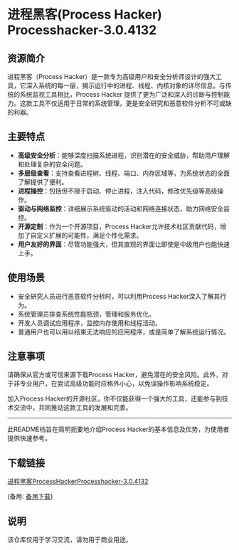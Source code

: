 # 进程黑客(Process Hacker) Processhacker-3.0.4132

## 资源简介

进程黑客（Process Hacker）是一款专为高级用户和安全分析师设计的强大工具，它深入系统的每一层，揭示运行中的进程、线程、内核对象的详尽信息。与传统的系统监视工具相比，Process Hacker 提供了更为广泛和深入的诊断与控制能力。这款工具不仅适用于日常的系统管理，更是安全研究和恶意软件分析不可或缺的利器。

## 主要特点

- **高级安全分析**：能够深度扫描系统进程，识别潜在的安全威胁，帮助用户理解和处理复杂的安全问题。
- **多层级查看**：支持查看进程树、线程、端口、内存区域等，为系统状态的全面了解提供了便利。
- **进程操控**：包括但不限于启动、停止进程，注入代码，修改优先级等高级操作。
- **驱动与网络监控**：详细展示系统驱动的活动和网络连接状态，助力网络安全监控。
- **开源定制**：作为一个开源项目，Process Hacker允许技术社区贡献代码，增加了自定义扩展的可能性，满足个性化需求。
- **用户友好的界面**：尽管功能强大，但其直观的界面让即使是中级用户也能快速上手。

## 使用场景

- 安全研究人员进行恶意软件分析时，可以利用Process Hacker深入了解其行为。
- 系统管理员排查系统性能瓶颈，管理和服务优化。
- 开发人员调试应用程序，监控内存使用和线程活动。
- 普通用户也可以用以结束无法响应的应用程序，或是简单了解系统运行情况。

## 注意事项

请确保从官方或可信来源下载Process Hacker，避免潜在的安全风险。此外，对于非专业用户，在尝试高级功能时应格外小心，以免误操作影响系统稳定。

加入Process Hacker的开源社区，你不仅能获得一个强大的工具，还能参与到技术交流中，共同推动这款工具的发展和完善。

--- 

此README档旨在简明扼要地介绍Process Hacker的基本信息及优势，为使用者提供快速参考。

## 下载链接
[进程黑客ProcessHackerProcesshacker-3.0.4132](https://pan.quark.cn/s/931858133e11) 

(备用: [备用下载](https://pan.baidu.com/s/13hBecBTItEcLRwxDUUYThg?pwd=1234))

## 说明

该仓库仅用于学习交流，请勿用于商业用途。
